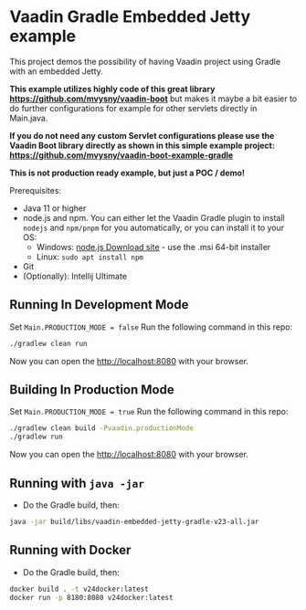# Vaadin Gradle Embedded Jetty example

This project demos the possibility of having Vaadin project using Gradle with an embedded Jetty.

**This example utilizes highly code of this great library https://github.com/mvysny/vaadin-boot** but makes it maybe a bit easier to do further configurations for example for other servlets directly in Main.java.

**If you do not need any custom Servlet configurations please use the Vaadin Boot library directly as shown in this simple example project: https://github.com/mvysny/vaadin-boot-example-gradle**

**This is not production ready example, but just a POC / demo!**

Prerequisites:
* Java 11 or higher
* node.js and npm. You can either let the Vaadin Gradle plugin to install `nodejs` and `npm/pnpm` for you automatically, or you can install it to your OS:
  * Windows: [node.js Download site](https://nodejs.org/en/download/) - use the .msi 64-bit installer
  * Linux: `sudo apt install npm`
* Git
* (Optionally): Intellij Ultimate

## Running In Development Mode
Set `Main.PRODUCTION_MODE = false`
Run the following command in this repo:

```bash
./gradlew clean run
```

Now you can open the [http://localhost:8080](http://localhost:8080) with your browser.

## Building In Production Mode

Set `Main.PRODUCTION_MODE = true`
Run the following command in this repo:

```bash
./gradlew clean build -Pvaadin.productionMode
./gradlew run
```

Now you can open the [http://localhost:8080](http://localhost:8080) with your browser.

## Running with `java -jar`
* Do the Gradle build, then:
```bash
java -jar build/libs/vaadin-embedded-jetty-gradle-v23-all.jar
```

## Running with Docker
* Do the Gradle build, then:
```bash
docker build . -t v24docker:latest
docker run -p 8180:8080 v24docker:latest
```